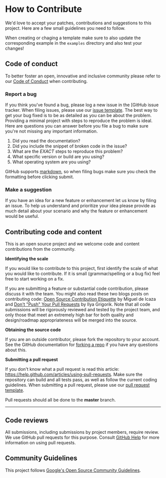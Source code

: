 # How to Contribute

We'd love to accept your patches, contributions and suggestions to this project.
Here are a few small guidelines you need to follow.

When creating or chaging a template make sure to also update the corresponding example in the `examples` directory and also test your changes!

## Code of conduct

To better foster an open, innovative and inclusive community please refer to our
[Code of Conduct](CODE_OF_CONDUCT.md) when contributing.

### Report a bug

If you think you've found a bug, please log a new issue in the [GitHub issue
tracker. When filing issues, please use our [issue
template](.github/ISSUE_TEMPLATE.md). The best way to get your bug fixed is to
be as detailed as you can be about the problem. Providing a minimal project with
steps to reproduce the problem is ideal. Here are questions you can answer
before you file a bug to make sure you're not missing any important information.

1. Did you read the documentation?
2. Did you include the snippet of broken code in the issue?
3. What are the _EXACT_ steps to reproduce this problem?
4. What specific version or build are you using?
5. What operating system are you using?

GitHub supports
[markdown](https://help.github.com/articles/github-flavored-markdown/), so when
filing bugs make sure you check the formatting before clicking submit.

### Make a suggestion

If you have an idea for a new feature or enhancement let us know by filing an
issue. To help us understand and prioritize your idea please provide as much
detail about your scenario and why the feature or enhancement would be useful.

## Contributing code and content

This is an open source project and we welcome code and content contributions
from the community.

**Identifying the scale**

If you would like to contribute to this project, first identify the scale of
what you would like to contribute. If it is small (grammar/spelling or a bug
fix) feel free to start working on a fix.

If you are submitting a feature or substantial code contribution, please discuss
it with the team. You might also read these two blogs posts on contributing
code: [Open Source Contribution
Etiquette](http://tirania.org/blog/archive/2010/Dec-31.html) by Miguel de Icaza
and [Don't "Push" Your Pull
Requests](https://www.igvita.com/2011/12/19/dont-push-your-pull-requests/) by
Ilya Grigorik. Note that all code submissions will be rigorously reviewed and
tested by the project team, and only those that meet an extremely high bar for
both quality and design/roadmap appropriateness will be merged into the source.

**Obtaining the source code**

If you are an outside contributor, please fork the repository to your account.
See the GitHub documentation for [forking a
repo](https://help.github.com/articles/fork-a-repo/) if you have any questions
about this.

**Submitting a pull request**

If you don't know what a pull request is read this article:
https://help.github.com/articles/using-pull-requests. Make sure the repository
can build and all tests pass, as well as follow the current coding guidelines.
When submitting a pull request, please use our [pull request
template](.github/PULL_REQUEST_TEMPLATE.md).

Pull requests should all be done to the **master** branch.

---

## Code reviews

All submissions, including submissions by project members, require review. We
use GitHub pull requests for this purpose. Consult [GitHub
Help](https://help.github.com/articles/about-pull-requests/) for more
information on using pull requests.

## Community Guidelines

This project follows [Google's Open Source Community
Guidelines](https://opensource.google.com/conduct/).
